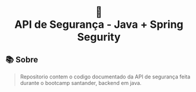 <h1 align="center">
🌺 <br> API de Segurança - Java + Spring Segurity
</h1>


## 📚 Sobre 
> Repositorio contem o codigo documentado da API de segurança feita durante o bootcamp santander, backend em java. 
<br>
